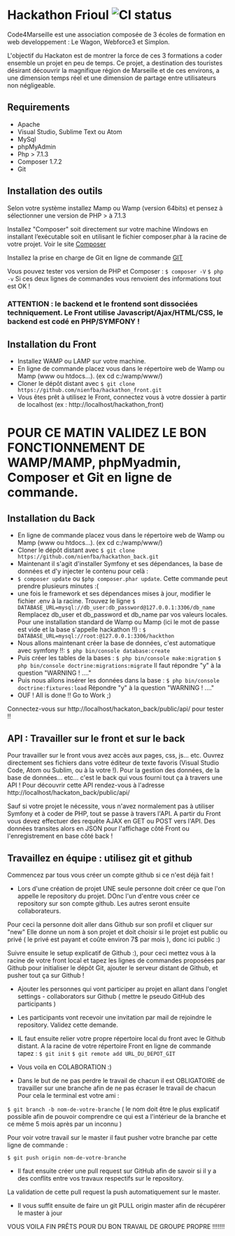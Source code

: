 # Hackathon Frioul ![CI status](http://myprovence.code4marseille.fr/media/logo/code4marseille.png)

Code4Marseille est une association composée de 3 écoles de formation en web developpement : Le Wagon, Webforce3 et Simplon.

L'objectif du Hackaton est de montrer la force de ces 3 formations a coder ensemble un projet en peu de temps. Ce projet, a destination des touristes désirant découvrir la magnifique région de Marseille et de ces environs, a une dimension temps réel et une dimension de partage entre utilisateurs non négligeable.

## Requirements
* Apache
* Visual Studio, Sublime Text ou Atom
* MySql
* phpMyAdmin
* Php > 7.1.3
* Composer 1.7.2
* Git

## Installation des outils

Selon votre système installez Mamp ou Wamp (version 64bits) et pensez à sélectionner une version de PHP > à 7.1.3

Installez "Composer" soit directement sur votre machine Windows en installant l’exécutable soit en utilisant le fichier composer.phar à la racine de votre projet. 
Voir le site [Composer](https://getcomposer.org/download/)

Installez la prise en charge de Git en ligne de commande [GIT](https://git-scm.com/downloads)

Vous pouvez tester vos version de PHP et Composer :
`$ composer -V`
`$ php -v`
Si ces deux lignes de commandes vous renvoient des informations tout est OK !

### ATTENTION : le backend et le frontend sont dissociées techniquement. Le Front utilise Javascript/Ajax/HTML/CSS, le backend est codé en PHP/SYMFONY !

## Installation du Front

* Installez WAMP ou LAMP sur votre machine. 
* En ligne de commande placez vous dans le répertoire web de Wamp ou Mamp (www ou htdocs...). (ex cd c:/wamp/www/)
* Cloner le dépôt distant avec `$ git clone https://github.com/nienfba/hackathon_front.git`
* Vous êtes prêt à utilisez le Front, connectez vous à votre dossier à partir de localhost (ex : http://localhost/hackathon_front)

# POUR CE MATIN VALIDEZ LE BON FONCTIONNEMENT DE WAMP/MAMP, phpMyadmin, Composer et Git en ligne de commande. 

## Installation du Back

* En ligne de commande placez vous dans le répertoire web de Wamp ou Mamp (www ou htdocs...). (ex cd c:/wamp/www/)
* Cloner le dépôt distant avec `$ git clone https://github.com/nienfba/hackathon_back.git`
* Maintenant il s'agit d'installer Symfony et ses dépendances, la base de données et d'y injecter le contenu pour celà :
 * `$ composer update` ou `$php composer.phar update`. Cette commande peut prendre plusieurs minutes :(
 * une fois le framework et ses dépendances mises à jour, modifier le fichier .env à la racine. Trouvez le ligne `$ DATABASE_URL=mysql://db_user:db_password@127.0.0.1:3306/db_name` 
Remplacez db_user et db_password et db_name par vos valeurs locales. Pour une installation standard de Wamp ou Mamp (ici le mot de passe est vide et la base s'appelle hackathon !!) : 
`$ DATABASE_URL=mysql://root:@127.0.0.1:3306/hackthon`
 * Nous allons maintenant créer la base de données, c'est automatique avec symfony !!:
`$ php bin/console database:create`
 * Puis créer les tables de la bases :
 `$ php bin/console make:migration`
 `$ php bin/console doctrine:migrations:migrate`
Il faut répondre "y" à la question "WARNING ! ...."
 * Puis nous allons insérer les données dans la base : 
 `$ php bin/console doctrine:fixtures:load`
Répondre "y" à la question "WARNING ! ...."
* OUF ! All is done !! Go to Work ;)

Connectez-vous sur http://localhost/hackaton_back/public/api/ pour tester !!


## API : Travailler sur le front et sur le back 

Pour travailler sur le front vous avez accès aux pages, css, js... etc. Ouvrez directement ses fichiers dans votre éditeur de texte favoris (Visual Studio Code, Atom ou Sublim, ou à la votre !). 
Pour la gestion des données, de la base de données... etc... c'est le back qui vous fourni tout ça à travers une API ! Pour découvrir cette API rendez-vous à l'adresse http://localhost/hackaton_back/public/api/

Sauf si votre projet le nécessite, vous n'avez normalement pas à utiliser Symfony et à coder de PHP, tout se passe à travers l'API. A partir du Front vous devez effectuer des requête AJAX en GET ou POST vers l'API. Des données transites alors en JSON pour l'affichage côté Front ou l'enregistrement en base côté back !

## Travaillez en équipe : utilisez git et github

Commencez par tous vous créer un compte github si ce n'est déjà fait !

* Lors d'une création de projet UNE seule personne doit créer ce que l'on appelle
le repository du projet. DOnc l'un d'entre vous créer ce repository sur son compte github. Les autres seront ensuite collaborateurs.

Pour ceci la personne doit aller dans Github sur son profil et cliquer sur "new"
Elle donne un nom à son projet et doit choisir si le projet est public ou privé ( le privé est payant et coûte environ 7$ par mois ), donc ici public :)

Suivre ensuite le setup explicatif de Github :), pour ceci mettez vous à la racine de votre front local et tapez les lignes de commandes proposées par Github pour initialiser le dépôt Git, ajouter le serveur distant de Github, et pusher tout ça sur Github !

* Ajouter les personnes qui vont participer au projet en allant dans l'onglet settings - collaborators sur Github
( mettre le pseudo GitHub des participants )


* Les participants vont recevoir une invitation par mail de rejoindre le repository. Validez cette demande.

* IL faut ensuite relier votre propre répertoire local du front avec le Github distant. A la racine de votre répertoire Front en ligne de commande tapez :
`$ git init`
`$ git remote add URL_DU_DEPOT_GIT`

* Vous voila en COLABORATION :)

* Dans le but de ne pas perdre le travail de chacun il est OBLIGATOIRE de travailler sur une branche afin de ne pas écraser le travail de chacun
Pour cela le terminal est votre ami :

`$ git branch -b nom-de-votre-branche` ( le nom doit être le plus explicatif possible afin de pouvoir comprendre ce qui est a l'intérieur de la branche et ce même 5 mois après par un inconnu )

Pour voir votre travail sur le master il faut pusher votre branche par cette ligne de commande :

`$ git push origin nom-de-votre-branche`

* Il faut ensuite créer une pull request sur GitHub afin de savoir si il y a des conflits entre vos travaux respectifs sur le repository.

La validation de cette pull request la push automatiquement sur le master.

* Il vous suffit ensuite de faire un git PULL origin master afin de récupérer le master à jour


VOUS VOILA FIN PRÊTS POUR DU BON TRAVAIL DE GROUPE PROPRE !!!!!!!
